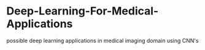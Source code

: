 # Deep-Learning-For-Medical-Applications
possible deep learning applications  in medical imaging  domain using CNN's
